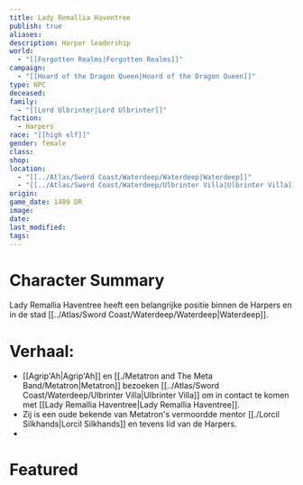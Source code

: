 ```yaml
---
title: Lady Remallia Haventree
publish: true
aliases: 
description: Harper leadership
world:
  - "[[Forgotten Realms|Forgotten Realms]]"
campaign:
  - "[[Hoard of the Dragon Queen|Hoard of the Dragon Queen]]"
type: NPC
deceased: 
family:
  - "[[Lord Ulbrinter|Lord Ulbrinter]]"
faction:
  - Harpers
race: "[[high elf]]"
gender: female
class: 
shop: 
location:
  - "[[../Atlas/Sword Coast/Waterdeep/Waterdeep|Waterdeep]]"
  - "[[../Atlas/Sword Coast/Waterdeep/Ulbrinter Villa|Ulbrinter Villa]]"
origin: 
game_date: 1489 DR
image: 
date: 
last_modified: 
tags: 
---
```

# Character Summary
Lady Remallia Haventree heeft een belangrijke positie binnen de Harpers en in de stad [[../Atlas/Sword Coast/Waterdeep/Waterdeep|Waterdeep]]. 

# Verhaal:
- [[Agrip'Ah|Agrip'Ah]] en [[./Metatron and The Meta Band/Metatron|Metatron]] bezoeken [[../Atlas/Sword Coast/Waterdeep/Ulbrinter Villa|Ulbrinter Villa]] om in contact te komen met [[Lady Remallia Haventree|Lady Remallia Haventree]].
- Zij is een oude bekende van Metatron's vermoordde mentor [[./Lorcil Silkhands|Lorcil Silkhands]]  en tevens lid van de Harpers. 
- 
# Featured

